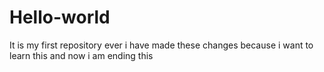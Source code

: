 # Hello-world
It is my first repository ever
i have made these changes because i want to learn this
and now i am ending this
